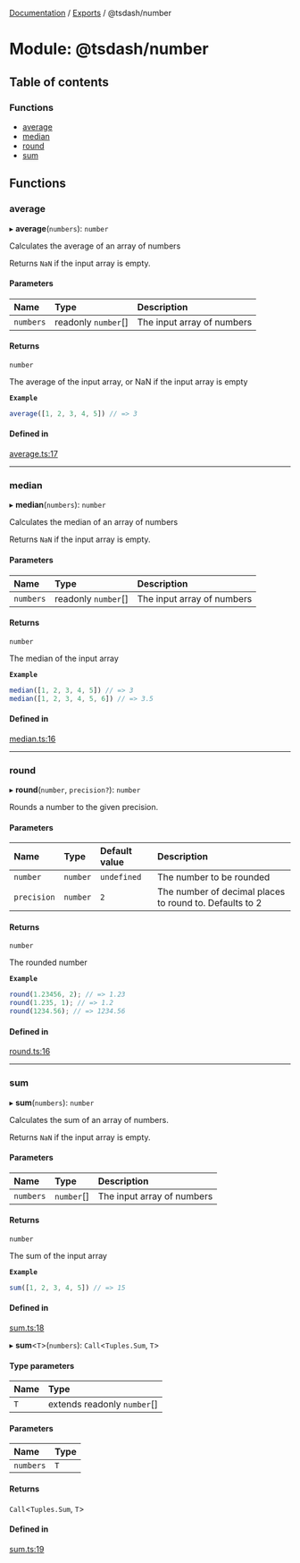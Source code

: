 [Documentation](../README.md) / [Exports](../modules.md) / @tsdash/number

# Module: @tsdash/number

## Table of contents

### Functions

- [average](tsdash_number.md#average)
- [median](tsdash_number.md#median)
- [round](tsdash_number.md#round)
- [sum](tsdash_number.md#sum)

## Functions

### average

▸ **average**(`numbers`): `number`

Calculates the average of an array of numbers

Returns `NaN` if the input array is empty.

#### Parameters

| Name | Type | Description |
| :------ | :------ | :------ |
| `numbers` | readonly `number`[] | The input array of numbers |

#### Returns

`number`

The average of the input array, or NaN if the input array is empty

**`Example`**

```ts
average([1, 2, 3, 4, 5]) // => 3
```

#### Defined in

[average.ts:17](https://github.com/mhodge11/tsdash/blob/a16b6d9/packages/number/src/average.ts#L17)

___

### median

▸ **median**(`numbers`): `number`

Calculates the median of an array of numbers

Returns `NaN` if the input array is empty.

#### Parameters

| Name | Type | Description |
| :------ | :------ | :------ |
| `numbers` | readonly `number`[] | The input array of numbers |

#### Returns

`number`

The median of the input array

**`Example`**

```ts
median([1, 2, 3, 4, 5]) // => 3
median([1, 2, 3, 4, 5, 6]) // => 3.5
```

#### Defined in

[median.ts:16](https://github.com/mhodge11/tsdash/blob/a16b6d9/packages/number/src/median.ts#L16)

___

### round

▸ **round**(`number`, `precision?`): `number`

Rounds a number to the given precision.

#### Parameters

| Name | Type | Default value | Description |
| :------ | :------ | :------ | :------ |
| `number` | `number` | `undefined` | The number to be rounded |
| `precision` | `number` | `2` | The number of decimal places to round to. Defaults to 2 |

#### Returns

`number`

The rounded number

**`Example`**

```ts
round(1.23456, 2); // => 1.23
round(1.235, 1); // => 1.2
round(1234.56); // => 1234.56
```

#### Defined in

[round.ts:16](https://github.com/mhodge11/tsdash/blob/a16b6d9/packages/number/src/round.ts#L16)

___

### sum

▸ **sum**(`numbers`): `number`

Calculates the sum of an array of numbers.

Returns `NaN` if the input array is empty.

#### Parameters

| Name | Type | Description |
| :------ | :------ | :------ |
| `numbers` | `number`[] | The input array of numbers |

#### Returns

`number`

The sum of the input array

**`Example`**

```ts
sum([1, 2, 3, 4, 5]) // => 15
```

#### Defined in

[sum.ts:18](https://github.com/mhodge11/tsdash/blob/a16b6d9/packages/number/src/sum.ts#L18)

▸ **sum**\<`T`\>(`numbers`): `Call`\<`Tuples.Sum`, `T`\>

#### Type parameters

| Name | Type |
| :------ | :------ |
| `T` | extends readonly `number`[] |

#### Parameters

| Name | Type |
| :------ | :------ |
| `numbers` | `T` |

#### Returns

`Call`\<`Tuples.Sum`, `T`\>

#### Defined in

[sum.ts:19](https://github.com/mhodge11/tsdash/blob/a16b6d9/packages/number/src/sum.ts#L19)
